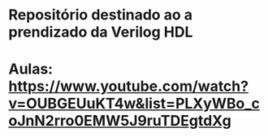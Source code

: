 # Repositório destinado ao a prendizado da Verilog HDL
# Aulas: https://www.youtube.com/watch?v=OUBGEUuKT4w&list=PLXyWBo_coJnN2rro0EMW5J9ruTDEgtdXg

